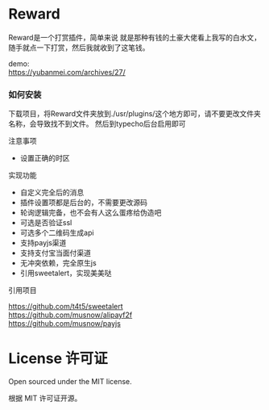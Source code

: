 # Reward

Reward是一个打赏插件，简单来说 就是那种有钱的土豪大佬看上我写的白水文，随手就点一下打赏，然后我就收到了这笔钱。


demo:   
https://yubanmei.com/archives/27/ 

### 如何安装

下载项目，将Reward文件夹放到./usr/plugins/<Reward>这个地方即可，请不要更改文件夹名称，会导致找不到文件。
然后到typecho后台启用即可

注意事项

 - 设置正确的时区

实现功能

 - 自定义完全后的消息
 - 插件设置项都是后台的，不需要更改源码
 - 轮询逻辑完备，也不会有人这么蛋疼给伪造吧
 - 可选是否验证ssl
 - 可选多个二维码生成api
 - 支持payjs渠道
 - 支持支付宝当面付渠道
 - 无冲突依赖，完全原生js
 - 引用sweetalert，实现美美哒


引用项目

https://github.com/t4t5/sweetalert  
https://github.com/musnow/alipayf2f  
https://github.com/musnow/payjs  


# License 许可证
Open sourced under the MIT license.

根据 MIT 许可证开源。